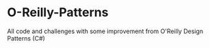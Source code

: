 # O-Reilly-Patterns
 All code and challenges with some improvement from O'Reilly Design Patterns (C#)
